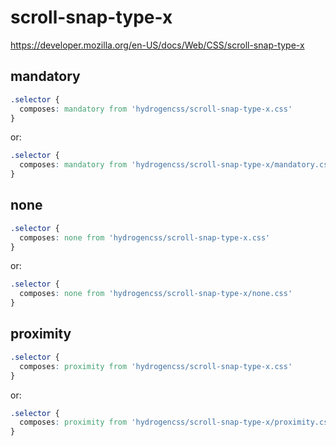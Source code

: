 # scroll-snap-type-x

https://developer.mozilla.org/en-US/docs/Web/CSS/scroll-snap-type-x

## mandatory
```css
.selector {
  composes: mandatory from 'hydrogencss/scroll-snap-type-x.css'
}
```

or:
```css
.selector {
  composes: mandatory from 'hydrogencss/scroll-snap-type-x/mandatory.css'
}
```

## none
```css
.selector {
  composes: none from 'hydrogencss/scroll-snap-type-x.css'
}
```

or:
```css
.selector {
  composes: none from 'hydrogencss/scroll-snap-type-x/none.css'
}
```

## proximity
```css
.selector {
  composes: proximity from 'hydrogencss/scroll-snap-type-x.css'
}
```

or:
```css
.selector {
  composes: proximity from 'hydrogencss/scroll-snap-type-x/proximity.css'
}
```

